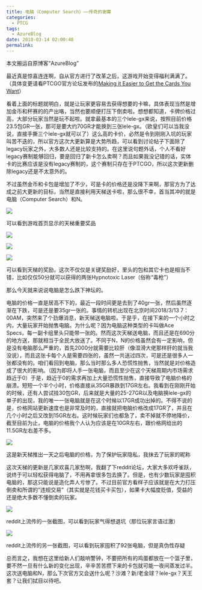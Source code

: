 ```yaml
---
title: 电脑（Computer Search）——传奇的谢幕
categories:
  - PTCG
tags:
  - AzureBlog
date: 2018-03-14 02:00:48
permalink: 
---
```

本文搬运自原博客“AzureBlog”

最近真是惊喜连连啊，自从官方进行了改革之后，这游戏开始变得福利满满了。（具体变更请看PTCGO官方论坛发布的[Making it Easier to Get the Cards You Want](http://forums.pokemontcg.com/topic/55965-making-it-easier-to-get-the-cards-you-want/)）

<!--more-->

看着上面的标题就明白，就是让玩家更容易去获得想要的卡嘛，具体表现当然是增加金币和杯赛的的产出咯，当然也要顺便打压下倒卖啦。想想都知道，卡牌价格过高，大部分玩家当然是玩不起啦。就拿最基本的三个lele-gx来说，按照目前价格23.5包GR一张，那可是要大约70GR才能换到三张lele-gx。（欧皇们可以当我没说，直接手撕三个lele-gx就可以了）这么高的卡价，必然是令到刚刚入坑的玩家叫苦不迭的，所以官方这次大更新算是大势所趋，可以看到讨论帖子下面除了legacy玩家之外，大多数人还是比较支持的。在这里说句题外话，个人不看好legacy赛制能够回归，要是回归了新卡怎么卖啊？而且如果我没记错的话，实体卡的比赛应该是没有legacy赛制的，这个赛制只存在于PTCGO，所以这次更新删除legacy还是不太意外的。

不过虽然金币和卡包是增加了不少，可是卡的价格还是没降下来啊，那官方为了达成之前大更新的目标，当然是直接利用天梯送卡啦，那么很不幸，首当其冲的就是电脑（Computer Search）和N。

![](https://raw.githubusercontent.com/oscarcx123/hexo_resource/master/img/azureblog_ptcg_computer_search_1.jpg)

可以看到游戏首页显示的天梯重要奖品

![](https://raw.githubusercontent.com/oscarcx123/hexo_resource/master/img/azureblog_ptcg_computer_search_2.jpg)

![](https://raw.githubusercontent.com/oscarcx123/hexo_resource/master/img/azureblog_ptcg_computer_search_3.jpg)

![](https://raw.githubusercontent.com/oscarcx123/hexo_resource/master/img/azureblog_ptcg_computer_search_4.jpg)

可以看到天梯的奖励，这次不仅仅是关键奖励好，里头的包和其它卡也是相当不错，比如仅仅50分就可以获得的两张Hypnotoxic Laser（俗称“毒枪”）

那么今天就来说说电脑是怎么跌下神坛的。

电脑的价格一直是居高不下的，最近一段时间更是去到了40gr一张，然后虽然逐渐在下跌，可是还是要35gr一张的。事情的转机出现在北京时间2018/3/13 7：00AM，突然来了个劲爆消息，新天梯送电脑啦。于是乎，在接下来的一个小时之内，大量玩家开始抛售电脑。为什么呢？因为电脑这种类型的卡叫做Ace Specs，每一副卡组里头只能带一张的。然而这次天梯送电脑，而且还是在690分的地方送，那就相当于全民大放送了。不同于N，N的价格虽然会有一定影响，但是没有电脑那么严重的，首先2000分就需要比较肝（像湿滑大佬那样肝的就当我没说），而且这张卡每个人是需要四张的，虽然一共送过四次，可是还是很多人一张都没有的。咱们看回到电脑，那么当时那么多人恐慌性抛售，当然就是对价格造成了很大的影响。（因为即将人手一张电脑，而且至少在这个天梯周期内市场需求趋近于0）于是，趋近于0的需求再加上大量恐慌性抛售，直接导致了电脑价格的崩溃。短短一个半个小时，价格直接从35GR暴跌到17GR左右。我看到在刚刚开始的时候，还有人尝试挂30包GR，后来就是大量的25-27GR以及电脑换lele-gx的单子的出现，我的唯一一张电脑就是在这个时候以17GR成功出掉的。不得不说的是，价格网站更新速度也是非常及时的，直接就把电脑价格改成17GR了，并且在几个小时之后又改到15GR左右。这时候玩家们也都急了，卖不掉就不停地降价，截至目前为止，电脑的价格我个人认为应该是在10GR左右，跟价格网给出的11.5GR左右差不多。

![](https://raw.githubusercontent.com/oscarcx123/hexo_resource/master/img/azureblog_ptcg_computer_search_5.png)

这是新天梯推出一天之后电脑的价格，为了保护玩家隐私，我抹去了玩家的昵称

这次天梯的更新是几家欢喜几家愁啊，我翻了下reddit论坛，大家大多欢呼雀跃，说终于可以轻松获得电脑了，不用再拿很多包去换了。但是，也有少数玩家是囤积电脑的，那这只能说是造化弄人亏惨了。不过目前官方看样子应该就是在大力打压倒卖和所谓的“违规交易”（其实就是花钱买卡买包），如果卡大幅度贬值，受益的还是绝大多数不懂倒卖的玩家。

![](https://raw.githubusercontent.com/oscarcx123/hexo_resource/master/img/azureblog_ptcg_computer_search_6.png)

reddit上流传的一张截图，可以看到玩家气得想退坑（那位玩家言语过激）

![](https://raw.githubusercontent.com/oscarcx123/hexo_resource/master/img/azureblog_ptcg_computer_search_7.jpg)

reddit上流传的另一张截图，可以看到玩家囤积了92张电脑，但是真伪性存疑

总而言之，我想在这里给新人们敲响警钟，不要把所有的鸡蛋都放在一个篮子里，要不然一旦有什么新的变化出现，辛辛苦苦攒下来的卡包就可能一夜间蒸发过半。这次送电脑和N，那么下次官方又会送什么呢？沙滩？新/老金球？lele-gx？天王套？让我们拭目以待吧。